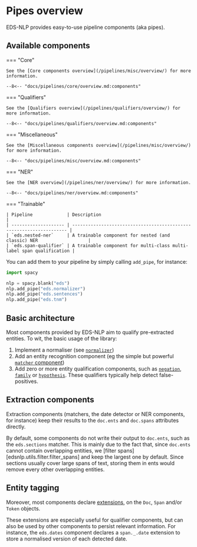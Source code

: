 # Pipes overview

EDS-NLP provides easy-to-use pipeline components (aka pipes).

## Available components

<!-- --8<-- [start:components] -->

=== "Core"

    See the [Core components overview](/pipelines/misc/overview/) for more information.

    --8<-- "docs/pipelines/core/overview.md:components"

=== "Qualifiers"

    See the [Qualifiers overview](/pipelines/qualifiers/overview/) for more information.

    --8<-- "docs/pipelines/qualifiers/overview.md:components"

=== "Miscellaneous"

    See the [Miscellaneous components overview](/pipelines/misc/overview/) for more information.

    --8<-- "docs/pipelines/misc/overview.md:components"

=== "NER"

    See the [NER overview](/pipelines/ner/overview/) for more information.

    --8<-- "docs/pipelines/ner/overview.md:components"

=== "Trainable"

    | Pipeline             | Description                                                          |
    | -------------------- | -------------------------------------------------------------------- |
    | `eds.nested-ner`     | A trainable component for nested (and classic) NER                   |
    | `eds.span-qualifier` | A trainable component for multi-class multi-label span qualification |

<!-- --8<-- [end:components] -->

You can add them to your pipeline by simply calling `add_pipe`, for instance:

```python
import spacy

nlp = spacy.blank("eds")
nlp.add_pipe("eds.normalizer")
nlp.add_pipe("eds.sentences")
nlp.add_pipe("eds.tnm")
```

## Basic architecture

Most components provided by EDS-NLP aim to qualify pre-extracted entities. To wit, the basic usage of the library:

1. Implement a normaliser (see [`normalizer`](./core/normalizer.md))
2. Add an entity recognition component (eg the simple but powerful [`matcher` component](./core/matcher.md))
3. Add zero or more entity qualification components, such as [`negation`](./qualifiers/negation.md), [`family`](./qualifiers/family.md) or [`hypothesis`](./qualifiers/hypothesis.md). These qualifiers typically help detect false-positives.

## Extraction components

Extraction components (matchers, the date detector or NER components, for instance) keep their results to the `doc.ents` and `doc.spans` attributes directly.

By default, some components do not write their output to `doc.ents`, such as the `eds.sections` matcher. This is mainly due to the fact that, since `doc.ents` cannot contain overlapping entities, we [filter spans][edsnlp.utils.filter.filter_spans] and keep the largest one by default. Since sections usually cover large spans of text, storing them in ents would remove every other overlapping entities.

## Entity tagging

Moreover, most components declare [extensions](https://spacy.io/usage/processing-components#custom-components-attributes), on the `Doc`, `Span` and/or `Token` objects.

These extensions are especially useful for qualifier components, but can also be used by other components to persist relevant information. For instance, the `eds.dates` component declares a `span._.date` extension to store a normalised version of each detected date.
